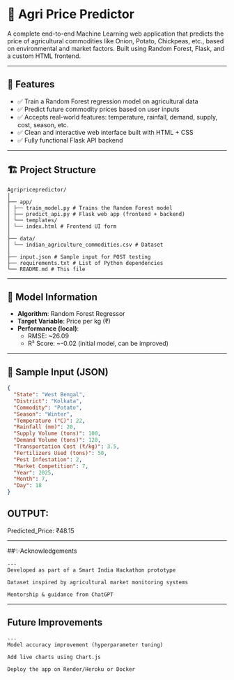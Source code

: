 # 🌾 Agri Price Predictor

A complete end-to-end Machine Learning web application that predicts the price of agricultural commodities like Onion, Potato, Chickpeas, etc., based on environmental and market factors. Built using Random Forest, Flask, and a custom HTML frontend.

---

## 📌 Features

- ✅ Train a Random Forest regression model on agricultural data
- ✅ Predict future commodity prices based on user inputs
- ✅ Accepts real-world features: temperature, rainfall, demand, supply, cost, season, etc.
- ✅ Clean and interactive web interface built with HTML + CSS
- ✅ Fully functional Flask API backend

---

## 🏗️ Project Structure
```
Agripricepredictor/
│
├── app/
│ ├── train_model.py # Trains the Random Forest model
│ ├── predict_api.py # Flask web app (frontend + backend)
│ └── templates/
│ └── index.html # Frontend UI form
│
├── data/
│ └── indian_agriculture_commodities.csv # Dataset
│
├── input.json # Sample input for POST testing
├── requirements.txt # List of Python dependencies
└── README.md # This file

```


---

## 🧠 Model Information

- **Algorithm**: Random Forest Regressor  
- **Target Variable**: Price per kg (₹)  
- **Performance (local)**:
  - RMSE: ~26.09
  - R² Score: ~-0.02 (initial model, can be improved)

---

## 🧪 Sample Input (JSON)

```json
{
  "State": "West Bengal",
  "District": "Kolkata",
  "Commodity": "Potato",
  "Season": "Winter",
  "Temperature (°C)": 22,
  "Rainfall (mm)": 20,
  "Supply Volume (tons)": 100,
  "Demand Volume (tons)": 120,
  "Transportation Cost (₹/kg)": 3.5,
  "Fertilizers Used (tons)": 50,
  "Pest Infestation": 2,
  "Market Competition": 7,
  "Year": 2025,
  "Month": 7,
  "Day": 18
}


```
## OUTPUT:

Predicted_Price: ₹48.15


---

##✨Acknowledgements
```
---
Developed as part of a Smart India Hackathon prototype

Dataset inspired by agricultural market monitoring systems

Mentorship & guidance from ChatGPT
```
---

## Future Improvements
```
---
Model accuracy improvement (hyperparameter tuning)

Add live charts using Chart.js

Deploy the app on Render/Heroku or Docker
```
